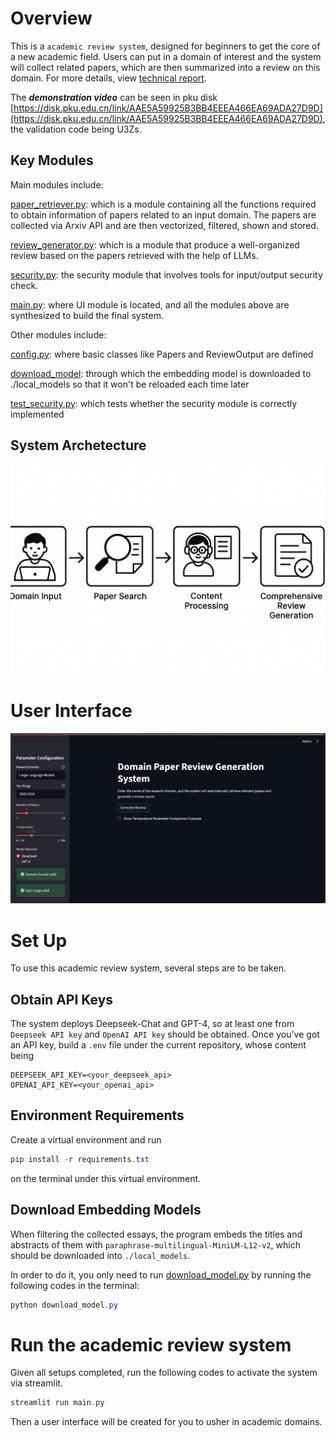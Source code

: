 # Overview
This is a `academic review system`, designed for beginners to get the core of a new academic field. Users can put in a domain of interest and the system will collect related papers, which are then summarized into a review on this domain. For more details, view [technical report](./technical_report.md). 

The ***demonstration video*** can be seen in pku disk [https://disk.pku.edu.cn/link/AAE5A59925B3BB4EEEA466EA69ADA27D9D](https://disk.pku.edu.cn/link/AAE5A59925B3BB4EEEA466EA69ADA27D9D), the validation code being U3Zs.

## Key Modules
Main modules include: 

[paper_retriever.py](./paper_retriever.py): which is a module containing all the functions required to obtain information of papers related to an input domain. The papers are collected via Arxiv API and are then vectorized, filtered, shown and stored.

[review_generator.py](./review_generator.py): which is a module that produce a well-organized review based on the papers retrieved with the help of LLMs. 

[security.py](./security.py): the security module that involves tools for input/output security check.

[main.py](./main.py): where UI module is located, and all the modules above are synthesized to build the final system.

Other modules include:

[config.py](./config.py): where basic classes like Papers and ReviewOutput are defined

[download_model](./download_model.py): through which the embedding model is downloaded to ./local_models so that it won't be reloaded each time later

[test_security.py](./security.py): which tests whether the security module is correctly implemented

## System Archetecture
![Archetecture](./flowchart.png)

# User Interface
![User Interface](./UI.png)

# Set Up
To use this academic review system, several steps are to be taken.
## Obtain API Keys
The system deploys Deepseek-Chat and GPT-4, so at least one from `Deepseek API key` and `OpenAI API key` should be obtained. 
Once you've got an API key, build a `.env` file under the current repository, whose content being
```
DEEPSEEK_API_KEY=<your_deepseek_api>
OPENAI_API_KEY=<your_openai_api>
```

## Environment Requirements
Create a virtual environment and run
```powershell
pip install -r requirements.txt
```
on the terminal under this virtual environment.

## Download Embedding Models
When filtering the collected essays, the program embeds the titles and abstracts of them with `paraphrase-multilingual-MiniLM-L12-v2`, which should be downloaded into `./local_models`. 

In order to do it, you only need to run [download_model.py](./download_model.py) by running the following codes in the terminal:
```powershell
python download_model.py
```

# Run the academic review system
Given all setups completed, run the following codes to activate the system via streamlit.
```powershell
streamlit run main.py
```
Then a user interface will be created for you to usher in academic domains.